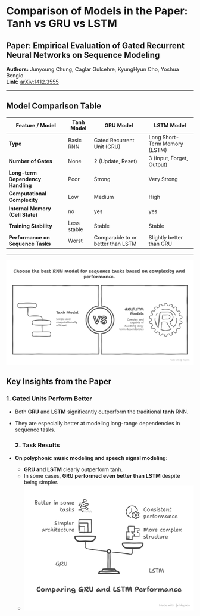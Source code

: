 #  Comparison of Models in the Paper: Tanh vs GRU vs LSTM

##  Paper: Empirical Evaluation of Gated Recurrent Neural Networks on Sequence Modeling
**Authors:** Junyoung Chung, Caglar Gulcehre, KyungHyun Cho, Yoshua Bengio  
**Link:** [arXiv:1412.3555](https://arxiv.org/pdf/1412.3555)

---

##  Model Comparison Table

| Feature / Model                          | Tanh Model                         | GRU Model                                       | LSTM Model                                      |
|------------------------------------------|------------------------------------|-------------------------------------------------|------------------------------------------------|
| **Type**                                 | Basic RNN                          | Gated Recurrent Unit (GRU)                      | Long Short-Term Memory (LSTM)                   |
| **Number of Gates**                      | None                               | 2 (Update, Reset)                               | 3 (Input, Forget, Output)                       |
| **Long-term Dependency Handling**        | Poor                               | Strong                                          | Very Strong                                     |
| **Computational Complexity**             | Low                                | Medium                                          | High                                            |
| **Internal Memory (Cell State)**         | no                                 | yes                                             | yes                                             |
| **Training Stability**                   | Less stable                        | Stable                                          | Stable                                          |
| **Performance on Sequence Tasks**        | Worst                              | Comparable to or better than LSTM               | Slightly better than GRU                        |

---
  ![DataCamp](img/p1(1).png)
##  Key Insights from the Paper

###  1. Gated Units Perform Better
- Both **GRU** and **LSTM** significantly outperform the traditional **tanh** RNN.
- They are especially better at modeling long-range dependencies in sequence tasks.

  ###  2. Task Results
- **On polyphonic music modeling and speech signal modeling:**
  - **GRU and LSTM** clearly outperform tanh.
  - In some cases, **GRU performed even better than LSTM** despite being simpler.
  - ![DataCamp](img/p1(2).png)

